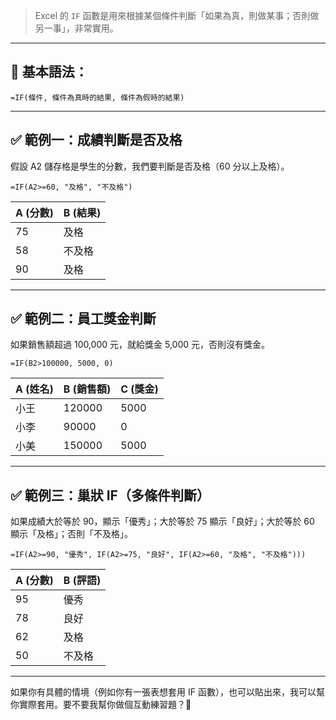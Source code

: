 > Excel 的 `IF` 函數是用來根據某個條件判斷「如果為真，則做某事；否則做另一事」，非常實用。

---

## 🧠 基本語法：

```excel
=IF(條件, 條件為真時的結果, 條件為假時的結果)
```

---

## ✅ 範例一：成績判斷是否及格

假設 A2 儲存格是學生的分數，我們要判斷是否及格（60 分以上及格）。

```excel
=IF(A2>=60, "及格", "不及格")
```

| A (分數) | B (結果) |
|---------|-----------|
| 75      | 及格      |
| 58      | 不及格    |
| 90      | 及格      |

---

## ✅ 範例二：員工獎金判斷

如果銷售額超過 100,000 元，就給獎金 5,000 元，否則沒有獎金。

```excel
=IF(B2>100000, 5000, 0)
```

| A (姓名) | B (銷售額) | C (獎金)         |
|----------|------------|------------------|
| 小王     | 120000     | 5000             |
| 小李     | 90000      | 0                |
| 小美     | 150000     | 5000             |

---

## ✅ 範例三：巢狀 IF（多條件判斷）

如果成績大於等於 90，顯示「優秀」；大於等於 75 顯示「良好」；大於等於 60 顯示「及格」；否則「不及格」。

```excel
=IF(A2>=90, "優秀", IF(A2>=75, "良好", IF(A2>=60, "及格", "不及格")))
```

| A (分數) | B (評語)   |
|---------|------------|
| 95      | 優秀       |
| 78      | 良好       |
| 62      | 及格       |
| 50      | 不及格     |

---

如果你有具體的情境（例如你有一張表想套用 IF 函數），也可以貼出來，我可以幫你實際套用。要不要我幫你做個互動練習題？🙂